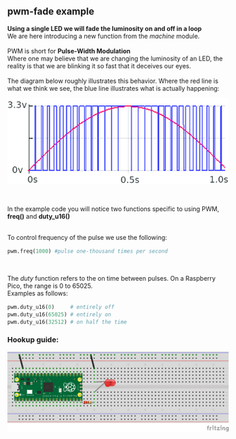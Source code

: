 ## pwm-fade example
**Using a single LED we will fade the luminosity on and off in a loop** <br />
We are here introducing a new function from the _machine_ module.<br />
<br />
PWM is short for __Pulse-Width Modulation__ <br />
Where one may believe that we are changing the luminosity of an LED, the reality is that we are blinking it so fast that it deceives our eyes. <br />
<br />
The diagram below roughly illustrates this behavior. Where the red line is what we think we see, the blue line illustrates what is actually happening:

![pwm-diagram](pwm-diagram.png)

<br />

In the example code you will notice two functions specific to using PWM, **freq()** and **duty_u16()**  <br />

<br />
To control frequency of the pulse we use the following:

```python
pwm.freq(1000) #pulse one-thousand times per second
```

<br />

The _duty_ function refers to the on time between pulses. On a Raspberry Pico, the range is 0 to 65025. <br />
Examples as follows:

```python
pwm.duty_u16(0)     # entirely off
pwm.duty_u16(65025) # entirely on
pwm.duty_u16(32512) # on half the time
```

### Hookup guide:

![schematic](pwm-hookup.png)

